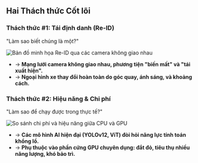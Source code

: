 <!--
  Bố cục slide này là 2 cột song song để trình bày 2 thách thức chính.
  Mỗi cột có hình ảnh minh họa riêng và nội dung phân tích.
  Hiệu ứng fragment được sử dụng để giới thiệu từng thách thức một.
-->
<section 
  data-background-image="/images/backgrounds/agenda-bg.png" 
  data-background-opacity="1"
  class="h-full"
>
  <div class="w-full h-full flex flex-col justify-center">
    <h2 class="text-center !text-7xl mb-12">Hai Thách thức <strong class="!text-tech-highlight">Cốt lõi</strong></h2>
    <div class="grid grid-cols-2 gap-12 w-full max-w-9xl mx-auto">
      <!-- CỘT 1: THÁCH THỨC TÁI ĐỊNH DANH (RE-ID) -->
      <div class="fragment" data-fragment-index="1">
        <div class="bg-tech-card/70 border border-tech-subtle/20 rounded-lg p-8 h-full">
          <h3 class="!text-5xl text-center !text-tech-highlight">Thách thức #1: Tái định danh (Re-ID)</h3>
          <p class="text-center text-xl text-white italic mt-2">"Làm sao biết chúng là một?"</p>
          <!-- Chú thích hình ảnh:
               Đây là nơi bạn sử dụng bản đồ thể hiện quỹ đạo của một chiếc xe qua nhiều camera khác nhau.
               Lấy từ hình ảnh bản đồ với các điểm C10 -> C36 của bạn.
               Hãy crop lại chỉ lấy phần bản đồ, không cần các ảnh chụp từ camera.
          -->
          <img 
            src="images/reid-challenge-map.png" 
            alt="Bản đồ minh họa Re-ID qua các camera không giao nhau"
            class="rounded-lg my-6"
          />
          <ul class="text-xl space-y-4">
            <li>
              <span class="text-tech-highlight font-bold mr-2">&rarr;</span>
              <strong class="!text-white text-2xl !bg-tech-highlight/30 px-2 py-1 rounded">
                Mạng lưới camera không giao nhau, phương tiện <span class="!text-tech-highlight">"biến mất"</span> và <span class="!text-tech-highlight">"tái xuất hiện"</span>.
              </strong>
            </li>
            <li>
              <span class="text-tech-highlight font-bold mr-2">&rarr;</span>
              <strong class="!text-white text-2xl !bg-tech-highlight/30 px-2 py-1 rounded">
                Ngoại hình xe thay đổi hoàn toàn do <span class="!text-tech-highlight">góc quay</span>, <span class="!text-tech-highlight">ánh sáng</span>, và <span class="!text-tech-highlight">khoảng cách</span>.
              </strong>
            </li>        </ul>
        </div>
      </div>
      <div class="fragment" data-fragment-index="2">
        <div class="bg-tech-card/70 border border-tech-subtle/20 rounded-lg p-8 h-full">
          <h3 class="!text-5xl text-center !text-tech-highlight">Thách thức #2: Hiệu năng & Chi phí</h3>
          <p class="text-center text-xl text-white italic mt-2">"Làm sao để chạy được trong thực tế?"</p>
          <!-- Chú thích hình ảnh:
               Sử dụng một hình ảnh đồ họa, biểu tượng.
               Ví dụ: Một bên là hình icon GPU đắt đỏ với biểu tượng tia sét (tốc độ cao) và biểu tượng đô la ($$$).
               Bên còn lại là hình icon CPU phổ thông với biểu tượng con rùa (tốc độ chậm) và 1 biểu tượng đô la ($).
               Câu hỏi lớn ở giữa: "Làm sao để CPU nhanh như GPU?"
          -->
          <img
            src="images/cpu-vs-gpu-cost.png"
            alt="So sánh chi phí và hiệu năng giữa CPU và GPU"
            class="rounded-lg my-6"
          />
          <ul class="text-xl space-y-4">
            <li>
              <span class="text-tech-highlight font-bold mr-2">&rarr;</span>
              <strong class="!text-white text-2xl !bg-tech-highlight/30 px-2 py-1 rounded">Các mô hình AI hiện đại (YOLOv12, ViT) đòi hỏi năng lực tính toán <span class="!text-tech-highlight">khổng lồ</span>.</strong>
            </li>
            <li>
              <span class="text-tech-highlight font-bold mr-2">&rarr;</span>
              <strong class="!text-white text-2xl !bg-tech-highlight/30 px-2 py-1 rounded">Phụ thuộc vào phần cứng <span class="!text-tech-highlight">GPU chuyên dụng</span>: đắt đỏ, tiêu thụ nhiều năng lượng, khó bảo trì.</strong>
            </li>        </ul>
        </div>
      </div>
    </div>
  </div>
</section>
